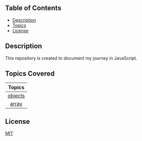 ## Table of Contents

- [Description](#description)
- [Topics](#topics)
- [License](#license)
<!-- - [Demo](#demo)
- [Technologies Used](#technologies-used)
- [Features](#features) -->
<!-- - [Reference videos](#reference-videos) -->

## Description

This repository is created to document my journey in JavaScript.

## Topics Covered

|        Topics         |
| :-------------------: |
| [objects](./objects/) |
|   [array](./array/)   |

## License

[MIT](./LICENCE.md)
